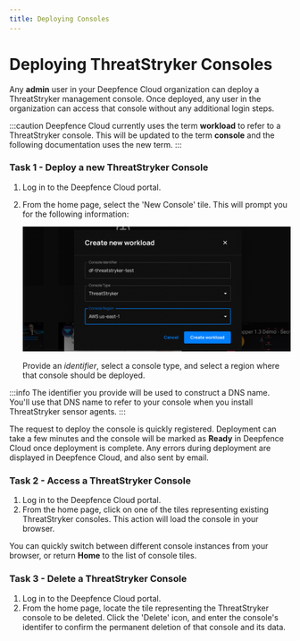 ```yaml
---
title: Deploying Consoles
---
```


# Deploying ThreatStryker Consoles


Any **admin** user in your Deepfence Cloud organization can deploy a ThreatStryker management console.  Once deployed, any user in the organization can access that console without any additional login steps.

:::caution
Deepfence Cloud currently uses the term **workload** to refer to a ThreatStryker console.  This will be updated to the term **console** and the following documentation uses the new term.
:::

### Task 1 - Deploy a new ThreatStryker Console


1. Log in to the Deepfence Cloud portal.
2. From the home page, select the 'New Console' tile.  This will prompt you for the following information:

    ![Add a new Workload](../img/cloud-newworkload.png)

    Provide an *identifier*, select a console type, and select a region where that console should be deployed.

:::info
The identifier you provide will be used to construct a DNS name. You'll use that DNS name to refer to your console when you  install ThreatStryker sensor agents.
:::

The request to deploy the console is quickly registered. Deployment can take a few minutes and the console will be marked as **Ready** in Deepfence Cloud once deployment is complete. Any errors during deployment are displayed in Deepfence Cloud, and also sent by email.

### Task 2 - Access a ThreatStryker Console

1. Log in to the Deepfence Cloud portal.
2. From the home page, click on one of the tiles representing existing ThreatStryker consoles.  This action will load the console in your browser.

You can quickly switch between different console instances from your browser, or return **Home** to the list of console tiles.

### Task 3 - Delete a ThreatStryker Console


1. Log in to the Deepfence Cloud portal.
2. From the home page, locate the tile representing the ThreatStryker console to be deleted.  Click the 'Delete' icon, and enter the console's identifer to confirm the permanent deletion of that console and its data.
